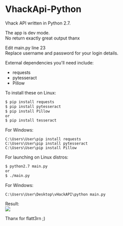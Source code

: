 # VhackApi-Python
Vhack API written in Python 2.7.

The app is dev mode.  
No return exactly great output thanx  
  
Edit main.py line 23  
Replace username and password for your login details.  

External dependencies you'll need include:
- requests
- pytesseract
- Pillow
 
 
To install these on Linux:
```sh
$ pip install requests  
$ pip install pytesseract  
$ pip install Pillow
or  
$ pip install tesseract
``` 

For Windows:
```
C:\Users\User\pip install requests
C:\Users\User\pip install pytesseract
C:\Users\User\pip install Pillow
```

For launching on Linux distros:  
```sh
$ python2.7 main.py 
or 
$ ./main.py
``` 
For Windows:
```
C:\Users\User\Desktop\vHackAPI\python main.py
```

Result:  
![](http://www.cuby-hebergs.com/dl/vhack.png)

Thanx for flatt3rn ;) 
